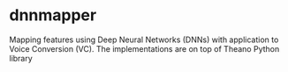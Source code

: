 # dnnmapper
Mapping features using Deep Neural Networks (DNNs) with application to Voice Conversion (VC). The implementations are on top of Theano Python library
